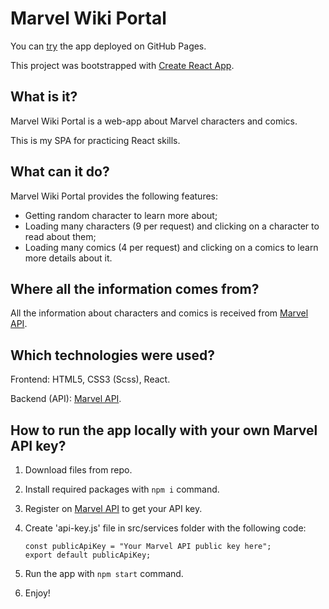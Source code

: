 # Marvel Wiki Portal

You can [try](https://nastiacooly.github.io/marvel-wiki-portal/) the app deployed on GitHub Pages.

This project was bootstrapped with [Create React App](https://github.com/facebook/create-react-app).

## What is it?

Marvel Wiki Portal is a web-app about Marvel characters and comics.

This is my SPA for practicing React skills.

## What can it do?

Marvel Wiki Portal provides the following features:
- Getting random character to learn more about;
- Loading many characters (9 per request) and clicking on a character to read about them;
- Loading many comics (4 per request) and clicking on a comics to learn more details about it.

## Where all the information comes from?

All the information about characters and comics is received from [Marvel API](https://developer.marvel.com/).

## Which technologies were used?

Frontend: HTML5, CSS3 (Scss), React.

Backend (API): [Marvel API](https://developer.marvel.com/).

## How to run the app locally with your own Marvel API key?

1. Download files from repo.

2. Install required packages with `npm i` command.

3. Register on [Marvel API](https://developer.marvel.com/) to get your API key.

4. Create 'api-key.js' file in src/services folder with the following code:
    ```
    const publicApiKey = "Your Marvel API public key here";
    export default publicApiKey;
    ```

5. Run the app with `npm start` command.

6. Enjoy!